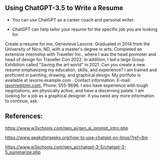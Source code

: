 ## Using ChatGPT-3.5 to Write a Resume

* You can use ChatGPT as a career coach and personal writer.

* ChatGPT can help tailor your resume for the specific job you are looking for.

Create a resume for me, Genevieve Lavorre. Graduated in 2014 from the University of Nico, ND, with a master's degree in arts. Completed an extensive internship with Traveller Inc., where I was the head promoter and head of design for Traveller Con 2022. In addition, I led a large Group Exhibition called "Saving the art world" in 2021. Can you create a new resume emphasizing my education, skills, and experience? I am trained and proficient in painting, drawing, and graphical design. My portfolio is available at lavorre.example.com . Contact information: E-mail: lavorre@tmn.com, Phone: 555-9696. I also have experience with tough negotiations, am physically active, and have a discerning palate. I am looking for a job as a graphical designer. If you need any more information to continue, ask.

## References:

https://www.w3schools.com/gen_ai/gen_ai_prompt_intro.php

https://www.geeksforgeeks.org/how-to-use-chatgpt-on-linux/?ref=lbp


https://www.w3schools.com/gen_ai/chatgpt-3-5/chatgpt-3-5_summarize.php
